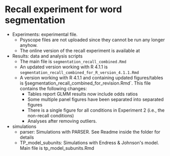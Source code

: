 # Recall experiment for word segmentation

* Experiments: experimental file.
	- Psyscope files are not uploaded since they cannot be run any longer anyhow.
	- The online version of the recall experiment is available at
* Results: data and analysis scripts
	- The main file is `segmentation_recall_combined.Rmd`
	- An updated version working with R 4.1.1 is `segmentation_recall_combined_for_R_version_4.1.1.Rmd`
	- A version working with R 4.1.1 and containing updated figures/tables is §segmentation_recall_combined_for_revision.Rmd`. This file contains the following changes:
		+ Tables report GLMM results now include odds ratios
		+ Some multiple panel figures have been separated into separated figures
		+ There is a single figure for all conditions in Experiment 2 (i.e., the non-recall conditions)
		+ Analyses after removing outliers.
* simulations
	- parser: Simulations with PARSER. See Readme inside the folder for details
	- TP_model_subunits: Simulations with Endress & Johnson's model. Main file is tp_model_subunits.Rmd		
	


